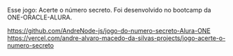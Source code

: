 Esse jogo: Acerte o número secreto. Foi desenvolvido no bootcamp da ONE-ORACLE-ALURA.

https://github.com/AndreNode-js/jogo-do-numero-secreto-Alura-ONE
https://vercel.com/andre-alvaro-macedo-da-silvas-projects/jogo-acerte-o-numero-secreto
